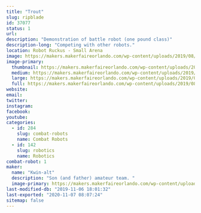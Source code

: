 ```yaml
---
title: "Trout"
slug: ripblade
id: 37077
status: 1
url: 
description: "Demonstration of battle robot (one pound class)"
description-long: "Competing with other robots."
location: Robot Ruckus - Small Arena
image: https://makers.makerfaireorlando.com/wp-content/uploads/2019/08/Trout.jpg
image-primary:
  thumbnail: https://makers.makerfaireorlando.com/wp-content/uploads/2019/08/Trout-150x150.jpg
  medium: https://makers.makerfaireorlando.com/wp-content/uploads/2019/08/Trout-300x265.jpg
  large: https://makers.makerfaireorlando.com/wp-content/uploads/2019/08/Trout.jpg
  full: https://makers.makerfaireorlando.com/wp-content/uploads/2019/08/Trout.jpg
website: 
email: 
twitter: 
instagram: 
facebook: 
youtube: 
categories:
  - id: 284
    slug: combat-robots
    name: Combat Robots
  - id: 142
    slug: robotics
    name: Robotics
combat-robot: 1
maker:
  name: "Kwin-alt"
  description: "Son (and father) amateur team. "
  image-primary: https://makers.makerfaireorlando.com/wp-content/uploads/2019/08/CE340C0C-FC6F-4324-AC0A-C374F5471290-1024x768.jpeg
last-modified-db: "2019-11-06 18:01:32"
last-exported: "2020-11-07 08:07:24"
sitemap: false
---
```

